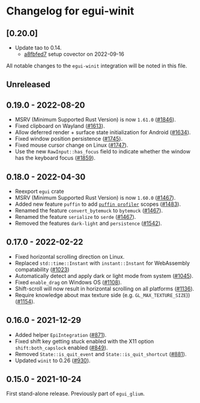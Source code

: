 # Changelog for egui-winit

## \[0.20.0]

- Update tao to 0.14.
  - [a8fbfed7](https://github.com/tauri-apps/egui/commit/a8fbfed7bc45ba42a1623bcb6487a4301d93e996) setup covector on 2022-09-16

All notable changes to the `egui-winit` integration will be noted in this file.

## Unreleased

## 0.19.0 - 2022-08-20

- MSRV (Minimum Supported Rust Version) is now `1.61.0` ([#1846](https://github.com/emilk/egui/pull/1846)).
- Fixed clipboard on Wayland ([#1613](https://github.com/emilk/egui/pull/1613)).
- Allow deferred render + surface state initialization for Android ([#1634](https://github.com/emilk/egui/pull/1634)).
- Fixed window position persistence ([#1745](https://github.com/emilk/egui/pull/1745)).
- Fixed mouse cursor change on Linux ([#1747](https://github.com/emilk/egui/pull/1747)).
- Use the new `RawInput::has_focus` field to indicate whether the window has the keyboard focus ([#1859](https://github.com/emilk/egui/pull/1859)).

## 0.18.0 - 2022-04-30

- Reexport `egui` crate
- MSRV (Minimum Supported Rust Version) is now `1.60.0` ([#1467](https://github.com/emilk/egui/pull/1467)).
- Added new feature `puffin` to add [`puffin profiler`](https://github.com/EmbarkStudios/puffin) scopes ([#1483](https://github.com/emilk/egui/pull/1483)).
- Renamed the feature `convert_bytemuck` to `bytemuck` ([#1467](https://github.com/emilk/egui/pull/1467)).
- Renamed the feature `serialize` to `serde` ([#1467](https://github.com/emilk/egui/pull/1467)).
- Removed the features `dark-light` and `persistence` ([#1542](https://github.com/emilk/egui/pull/1542)).

## 0.17.0 - 2022-02-22

- Fixed horizontal scrolling direction on Linux.
- Replaced `std::time::Instant` with `instant::Instant` for WebAssembly compatability ([#1023](https://github.com/emilk/egui/pull/1023))
- Automatically detect and apply dark or light mode from system ([#1045](https://github.com/emilk/egui/pull/1045)).
- Fixed `enable_drag` on Windows OS ([#1108](https://github.com/emilk/egui/pull/1108)).
- Shift-scroll will now result in horizontal scrolling on all platforms ([#1136](https://github.com/emilk/egui/pull/1136)).
- Require knowledge about max texture side (e.g. `GL_MAX_TEXTURE_SIZE`)) ([#1154](https://github.com/emilk/egui/pull/1154)).

## 0.16.0 - 2021-12-29

- Added helper `EpiIntegration` ([#871](https://github.com/emilk/egui/pull/871)).
- Fixed shift key getting stuck enabled with the X11 option `shift:both_capslock` enabled ([#849](https://github.com/emilk/egui/pull/849)).
- Removed `State::is_quit_event` and `State::is_quit_shortcut` ([#881](https://github.com/emilk/egui/pull/881)).
- Updated `winit` to 0.26 ([#930](https://github.com/emilk/egui/pull/930)).

## 0.15.0 - 2021-10-24

First stand-alone release. Previously part of `egui_glium`.
